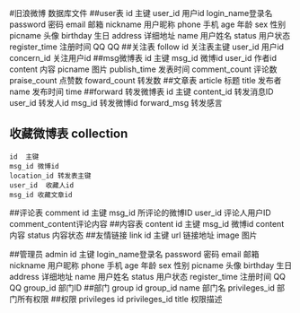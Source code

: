 #旧浪微博 数据库文件 
##user表
	id 主键
    user_id 用户id
    login_name登录名
    password 密码
    email  邮箱
    nickname 用户昵称
    phone 手机
    age  年龄
    sex 性别
	picname 头像
	birthday 生日
    address 详细地址
	name 用户姓名
    status 用户状态
    register_time 注册时间
    QQ  QQ
##关注表 follow
    id  关注表主键
    user_id     用户id
    concern_id 关注用户id
##msg微博表
	id 主键
	msg_id 微博id
    user_id 作者id
    content  内容
	picname 图片
    publish_time  发表时间
    comment_count  评论数
    praise_count 点赞数
    foward_count 转发数
##文章表 article
	标题 title
	发布者	name
	发布时间	time
##forward 转发微博表
	id 主键
    content_id 转发消息ID
    user_id  转发人id
    msg_id 转发微博id
    forward_msg 转发感言

## 收藏微博表 collection
	id  主键
	msg_id 微博id
    location_id 转发表主键
    user_id  收藏人id
    msg_id 收藏文章id
##评论表 comment
	id 主键
    msg_id 所评论的微博ID
    user_id 评论人用户ID
    comment_content评论内容
##内容表 content
	id 主键
	msg_id 微博id
	content 内容
	status 内容状态
##友情链接 link
	id 主键
	url 链接地址
	image  图片

##管理员 admin
	id  主键
	login_name登录名
    password 密码
    email  邮箱
    nickname 用户昵称
	phone 手机
    age  年龄
    sex 性别
	picname 头像
	birthday 生日
    address 详细地址
	name 用户姓名
    status 用户状态
    register_time 注册时间
    QQ  QQ
	group_id   部门ID
##部门  group
	id
	group_id
	name	部门名
	privileges_id   部门所有权限
##权限  privileges
	id
	privileges_id
	title   权限描述
	
	
	
	
